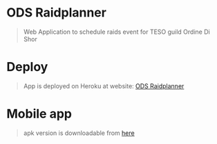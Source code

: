 # ODS Raidplanner

> Web Application to schedule raids event for TESO guild Ordine Di Shor

# Deploy

> App is deployed on Heroku at website:
>[ODS Raidplanner](https://https://ods-raidplanner.herokuapp.com/)

# Mobile app

> apk version is downloadable from [here](https://s3.amazonaws.com/gonativeio/static/5f11e9895fd59f5353b694af/app-release.apk)